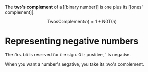The **two's complement** of a [[binary number]] is one plus its [[ones' complement]]. 

$$
\mathsf{Twos Complement}(n) = 1 + \mathsf{NOT}(n)
$$

# Representing negative numbers

The first bit is reserved for the sign. 0 is positive, 1 is negative. 

When you want a number's negative, you take its two's complement.
